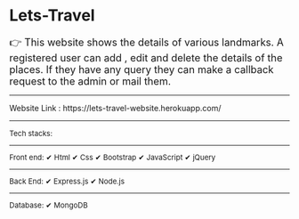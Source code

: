 # Lets-Travel
<font size=4> 👉 This website shows the details of various landmarks. A registered user can add , edit and delete the details of the places. If they have any query they can make a callback request to the admin or mail them. </font>

  <hr>
  Website Link : https://lets-travel-website.herokuapp.com/
<hr>
<font size=2>
Tech stacks:
<hr>
Front end:
✔ Html
✔ Css
✔ Bootstrap
✔ JavaScript
✔ jQuery
<hr>
Back End:
✔ Express.js
✔ Node.js
<hr>
Database:
✔ MongoDB
</font>
